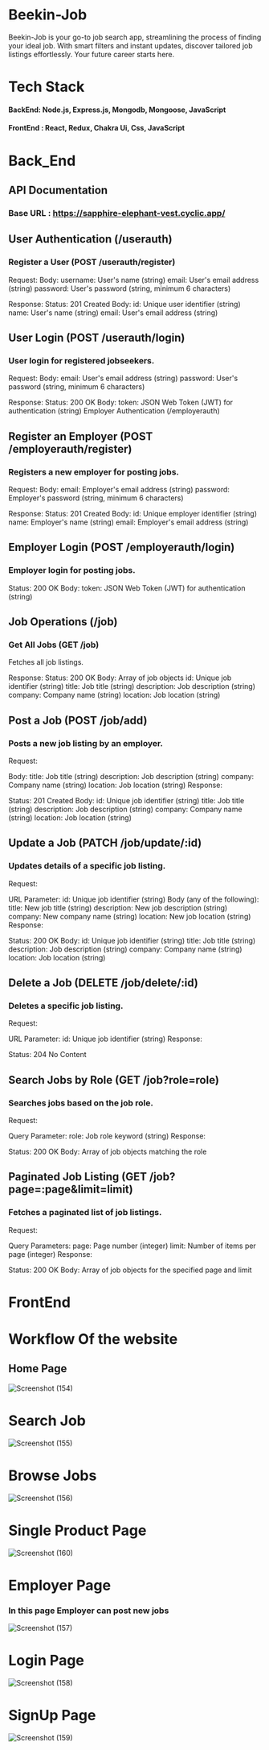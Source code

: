 # Beekin-Job
Beekin-Job is your go-to job search app, streamlining the process of finding your ideal job. With smart filters and instant updates, discover tailored job listings effortlessly. Your future career starts here.

# Tech Stack
#### BackEnd: Node.js, Express.js, Mongodb, Mongoose, JavaScript
#### FrontEnd : React, Redux, Chakra Ui, Css, JavaScript

# Back_End
## API Documentation
### Base URL : https://sapphire-elephant-vest.cyclic.app/
## User Authentication (/userauth)
### Register a User (POST /userauth/register)


Request: 
Body:
username: User's name (string)
email: User's email address (string)
password: User's password (string, minimum 6 characters)

Response:
Status: 201 Created
Body:
id: Unique user identifier (string)
name: User's name (string)
email: User's email address (string)

## User Login (POST /userauth/login)
### User login for registered jobseekers.

Request:
Body:
email: User's email address (string)
password: User's password (string, minimum 6 characters)

Response:
Status: 200 OK
Body:
token: JSON Web Token (JWT) for authentication (string)
Employer Authentication (/employerauth)

## Register an Employer (POST /employerauth/register)
### Registers a new employer for posting jobs.

Request:
Body:
email: Employer's email address (string)
password: Employer's password (string, minimum 6 characters)

Response:
Status: 201 Created
Body:
id: Unique employer identifier (string)
name: Employer's name (string)
email: Employer's email address (string)

## Employer Login (POST /employerauth/login)
### Employer login for posting jobs.

Status: 200 OK
Body:
token: JSON Web Token (JWT) for authentication (string)



## Job Operations (/job)
### Get All Jobs (GET /job)
Fetches all job listings.

Response:
Status: 200 OK
Body: Array of job objects
id: Unique job identifier (string)
title: Job title (string)
description: Job description (string)
company: Company name (string)
location: Job location (string)

## Post a Job (POST /job/add)
### Posts a new job listing by an employer.

Request:

Body:
title: Job title (string)
description: Job description (string)
company: Company name (string)
location: Job location (string)
Response:

Status: 201 Created
Body:
id: Unique job identifier (string)
title: Job title (string)
description: Job description (string)
company: Company name (string)
location: Job location (string)

## Update a Job (PATCH /job/update/:id)
### Updates details of a specific job listing.

Request:

URL Parameter:
id: Unique job identifier (string)
Body (any of the following):
title: New job title (string)
description: New job description (string)
company: New company name (string)
location: New job location (string)
Response:

Status: 200 OK
Body:
id: Unique job identifier (string)
title: Job title (string)
description: Job description (string)
company: Company name (string)
location: Job location (string)


## Delete a Job (DELETE /job/delete/:id)
### Deletes a specific job listing.

Request:

URL Parameter:
id: Unique job identifier (string)
Response:

Status: 204 No Content

## Search Jobs by Role (GET /job?role=role)
### Searches jobs based on the job role.

Request:

Query Parameter:
role: Job role keyword (string)
Response:

Status: 200 OK
Body: Array of job objects matching the role

## Paginated Job Listing (GET /job?page=:page&limit=limit)
### Fetches a paginated list of job listings.

Request:

Query Parameters:
page: Page number (integer)
limit: Number of items per page (integer)
Response:

Status: 200 OK
Body: Array of job objects for the specified page and limit


# FrontEnd
# Workflow Of the website
## Home Page
![Screenshot (154)](https://github.com/Pannakbhushana/job-search-app/assets/112654188/2222d127-33ac-441a-b486-f10780ed1b62)



# Search Job
![Screenshot (155)](https://github.com/Pannakbhushana/job-search-app/assets/112654188/a5c31448-9be5-468d-8209-ccc504cb79d7)



# Browse Jobs
![Screenshot (156)](https://github.com/Pannakbhushana/job-search-app/assets/112654188/49915e41-a410-49a0-92e7-ddf57fd1597b)



# Single Product Page
![Screenshot (160)](https://github.com/Pannakbhushana/job-search-app/assets/112654188/d1dde915-d033-47d4-895e-6bc4d5b8d3e3)

# Employer Page
### In this page Employer can post new jobs
![Screenshot (157)](https://github.com/Pannakbhushana/job-search-app/assets/112654188/aa27ec88-0556-4d74-b63c-40a58b12abc4)


# Login Page

![Screenshot (158)](https://github.com/Pannakbhushana/job-search-app/assets/112654188/0c343bf6-6566-43f2-9390-c2b8794f0ce6)

# SignUp Page
![Screenshot (159)](https://github.com/Pannakbhushana/job-search-app/assets/112654188/9c48df7a-f4c7-412a-8eac-fa2fab12d8ad)

